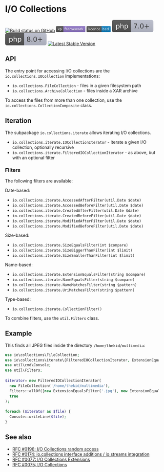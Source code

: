 I/O Collections
===============

[![Build status on GitHub](https://github.com/xp-framework/io-collections/workflows/Tests/badge.svg)](https://github.com/xp-framework/io-collections/actions)
[![XP Framework Module](https://raw.githubusercontent.com/xp-framework/web/master/static/xp-framework-badge.png)](https://github.com/xp-framework/core)
[![BSD Licence](https://raw.githubusercontent.com/xp-framework/web/master/static/licence-bsd.png)](https://github.com/xp-framework/core/blob/master/LICENCE.md)
[![Requires PHP 7.0+](https://raw.githubusercontent.com/xp-framework/web/master/static/php-7_0plus.svg)](http://php.net/)
[![Supports PHP 8.0+](https://raw.githubusercontent.com/xp-framework/web/master/static/php-8_0plus.svg)](http://php.net/)
[![Latest Stable Version](https://poser.pugx.org/xp-framework/io-collections/version.png)](https://packagist.org/packages/xp-framework/io-collections)

API
---
The entry point for accessing I/O collections are the `io.collections.IOCollection` implementations:

* `io.collections.FileCollection` - files in a given filesystem path
* `io.collections.ArchiveCollection` - files inside a XAR archive

To access the files from more than one collection, use the `io.collections.CollectionComposite` class.

Iteration
---------
The subpackage `io.collections.iterate` allows iterating I/O collections.

* `io.collections.iterate.IOCollectionIterator` - iterate a given I/O collection, optionally recursive
* `io.collections.iterate.FilteredIOCollectionIterator` - as above, but with an optional filter

### Filters
The following filters are available:

Date-based:

* `io.collections.iterate.AccessedAfterFilter(util.Date $date)`
* `io.collections.iterate.AccessedBeforeFilter(util.Date $date)`
* `io.collections.iterate.CreatedAfterFilter(util.Date $date)`
* `io.collections.iterate.CreatedBeforeFilter(util.Date $date)`
* `io.collections.iterate.ModifiedAfterFilter(util.Date $date)`
* `io.collections.iterate.ModifiedBeforeFilter(util.Date $date)`

Size-based:

* `io.collections.iterate.SizeEqualsFilter(int $compare)`
* `io.collections.iterate.SizeBiggerThanFilter(int $limit)`
* `io.collections.iterate.SizeSmallerThanFilter(int $limit)`

Name-based:

* `io.collections.iterate.ExtensionEqualsFilter(string $compare)`
* `io.collections.iterate.NameEqualsFilter(string $compare)`
* `io.collections.iterate.NameMatchesFilter(string $pattern)`
* `io.collections.iterate.UriMatchesFilter(string $pattern)`

Type-based:

* `io.collections.iterate.CollectionFilter()`

To combine filters, use the `util.Filters` class.

Example
-------
This finds all JPEG files inside the directory `/home/thekid/multimedia`:

```php
use io\collections\FileCollection;
use io\collections\iterate\{FilteredIOCollectionIterator, ExtensionEqualsFiler};
use util\cmd\Console;
use util\Filters;

$iterator= new FilteredIOCollectionIterator(
  new FileCollection('/home/thekid/multimedia'),
  Filters::allOf([new ExtensionEqualsFilter('.jpg'), new ExtensionEqualsFilter('.JPG')]), 
  true
);

foreach ($iterator as $file) {
  Console::writeLine($file);
}
```

See also
--------
* [RFC #0196: I/O Collections random access](https://github.com/xp-framework/rfc/issues/196)
* [RFC #0174: io.collections interface additions / io.streams integration](https://github.com/xp-framework/rfc/issues/174)
* [RFC #0077: I/O Collections Extensions](https://github.com/xp-framework/rfc/issues/77)
* [RFC #0075: I/O Collections](https://github.com/xp-framework/rfc/issues/75)